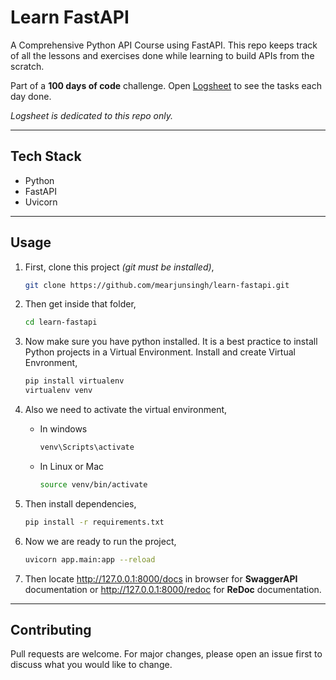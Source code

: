 # Learn FastAPI

A Comprehensive Python API Course using FastAPI. This repo keeps track of all the lessons and exercises done while learning to build APIs from the scratch.

Part of a **100 days of code** challenge. Open [Logsheet](logsheet.md) to see the tasks each day done.

*Logsheet is dedicated to this repo only.*


---

## Tech Stack

- Python
- FastAPI
- Uvicorn

---

## Usage

1. First, clone this project *(git must be installed)*,
    ```bash
    git clone https://github.com/mearjunsingh/learn-fastapi.git
    ```

2. Then get inside that folder,
    ```bash
    cd learn-fastapi
    ```

3. Now make sure you have python installed. It is a best practice to install Python projects in a Virtual Environment. Install and create Virtual Envronment,
    ```bash
    pip install virtualenv
    virtualenv venv
    ```

4. Also we need to activate the virtual environment,
   - In windows
        ```bash
        venv\Scripts\activate
        ```
   - In Linux or Mac
        ```bash
        source venv/bin/activate
        ```

5. Then install dependencies,
    ```bash
    pip install -r requirements.txt
    ```

6. Now we are ready to run the project,
    ```bash
    uvicorn app.main:app --reload
    ```

7. Then locate http://127.0.0.1:8000/docs in browser for **SwaggerAPI** documentation or http://127.0.0.1:8000/redoc for **ReDoc** documentation.

---

## Contributing

Pull requests are welcome. For major changes, please open an issue first to discuss what you would like to change.